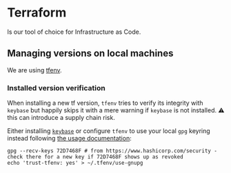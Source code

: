 # Terraform

Is our tool of choice for Infrastructure as Code.

## Managing versions on local machines

We are using [tfenv](https://github.com/tfutils/tfenv).

### Installed version verification

When installing a new tf version, `tfenv` tries to verify its integrity with `keybase` but happily skips it with a mere warning if `keybase` is not installed. :warning: this can introduce a supply chain risk.

Either installing [`keybase`](https://keybase.io/download) or configure `tfenv` to use your local `gpg` keyring instead following [the usage documentation](https://keybase.io/download):

```
gpg --recv-keys 72D7468F # from https://www.hashicorp.com/security - check there for a new key if 72D7468F shows up as revoked
echo 'trust-tfenv: yes' > ~/.tfenv/use-gnupg
```
